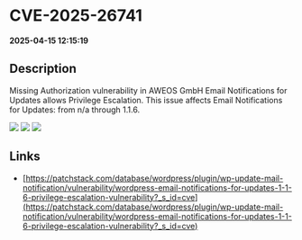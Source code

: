 # CVE-2025-26741

**2025-04-15 12:15:19**

## Description
Missing Authorization vulnerability in AWEOS GmbH Email Notifications for Updates allows Privilege Escalation. This issue affects Email Notifications for Updates: from n/a through 1.1.6.

![](https://img.shields.io/static/v1?label=Score&message=8.8&color=red)
![](https://img.shields.io/static/v1?label=Severity&message=HIGH&color=red)
![](https://img.shields.io/static/v1?label=CWE&message=Auth&color=green)

## Links
- [https://patchstack.com/database/wordpress/plugin/wp-update-mail-notification/vulnerability/wordpress-email-notifications-for-updates-1-1-6-privilege-escalation-vulnerability?_s_id=cve](https://patchstack.com/database/wordpress/plugin/wp-update-mail-notification/vulnerability/wordpress-email-notifications-for-updates-1-1-6-privilege-escalation-vulnerability?_s_id=cve)
